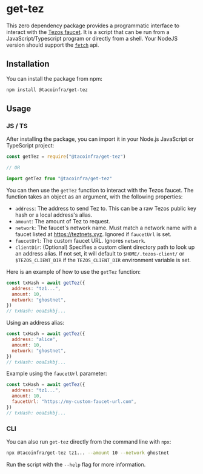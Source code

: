 # get-tez

This zero dependency package provides a programmatic interface to interact with the [Tezos faucet](https://github.com/tacoinfra/tezos-faucet-backend). It is a script that can be run from a JavaScript/Typescript program or directly from a shell. Your NodeJS version should support the [`fetch`](https://nodejs.org/dist/latest-v18.x/docs/api/globals.html#fetch) api.

## Installation

You can install the package from npm:

```bash
npm install @tacoinfra/get-tez
```

## Usage

### JS / TS

After installing the package, you can import it in your Node.js JavaScript or TypeScript project:

```javascript
const getTez = require("@tacoinfra/get-tez")

// OR

import getTez from "@tacoinfra/get-tez"
```

You can then use the `getTez` function to interact with the Tezos faucet. The function takes an object as an argument, with the following properties:

- `address`: The address to send Tez to. This can be a raw Tezos public key hash or a local address's alias.
- `amount`: The amount of Tez to request.
- `network`: The faucet's network name. Must match a network name with a faucet listed at https://teztnets.xyz. Ignored if `faucetUrl` is set.
- `faucetUrl`: The custom faucet URL. Ignores `network`.
- `clientDir`: (Optional) Specifies a custom client directory path to look up an address alias. If not set, it will default to `$HOME/.tezos-client/` or `$TEZOS_CLIENT_DIR` if the `TEZOS_CLIENT_DIR` environment variable is set.

Here is an example of how to use the `getTez` function:

```javascript
const txHash = await getTez({
  address: "tz1...",
  amount: 10,
  network: "ghostnet",
})
// txHash: ooaEskbj...
```

Using an address alias:

```javascript
const txHash = await getTez({
  address: "alice",
  amount: 10,
  network: "ghostnet",
})
// txHash: ooaEskbj...
```

Example using the `faucetUrl` parameter:

```js
const txHash = await getTez({
  address: "tz1...",
  amount: 10,
  faucetUrl: "https://my-custom-faucet-url.com",
})
// txHash: ooaEskbj...
```

### CLI

You can also run `get-tez` directly from the command line with `npx`:

```bash
npx @tacoinfra/get-tez tz1... --amount 10 --network ghostnet
```

Run the script with the `--help` flag for more information.
